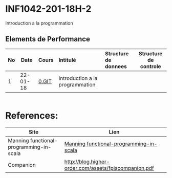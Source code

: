 # INF1042-201-18H-2

Introduction a la programmation

## Elements de Performance

|No| Date   | Cours               | Intitulé                                |  Structure de donnees       | Structure de controle  |
|--|--------|:--------------------|:----------------------------------------|:----------------------------|------------------------| 
| 1|22-01-18|[0.GIT](0.GIT)       | Introduction a la programmation         |                             |                        |

```
```

# References:

|Site| Lien                                    |
|--------------------------------|--------|
|Manning functional-programming-in-scala   |[Manning functional-programming-in-scala](https://www.manning.com/books/functional-programming-in-scala)|
|Companion                       |http://blog.higher-order.com/assets/fpiscompanion.pdf|
